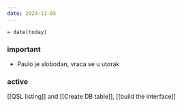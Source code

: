 ```yaml
---
date: 2024-11-05
---
```

`= date(today)`

### important
- Paulo je slobodan, vraca se u utorak

### active
[[QSL listing]] and [[Create DB table]], [[build the interface]]
